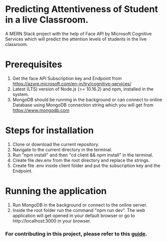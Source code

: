 # Predicting Attentiveness of Student in a live Classroom.

A MERN Stack project with the help of Face API by Microsoft Cognitive Services which will predict the attention levels of students in the live classroom.

# Prerequisites

1. Get the face API Subscription key and Endpoint from https://azure.microsoft.com/en-in/try/cognitive-services/
2. Latest (LTS) version of Node.js (>= 10.16.2) and npm, installed in the system.
3. MongoDB should be running in the background or can connect to online Database using MongoDB connection string which you will get from https://www.mongodb.com

# Steps for installation

1. Clone or download the current repository.
2. Navigate to the current directory in the terminal.
3. Run "npm install" and then "cd client && npm install" in the terminal.
4. Create file dev.env from the root directory and replace the strings.
5. Create file .env inside client folder and put the subscription key and the Endpoint.

# Running the application

1. Run MongoDB in the background or connect to the online server.
2. Inside the root folder run the command "npm run dev". The web application will get opened in your default browser or go to http://localhost:3000 in your browser.


### For contributing in this project, please refer to this [guide](CONTRIBUTION.md).
